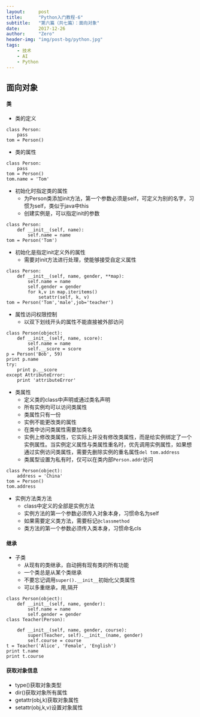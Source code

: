 ```yaml
---
layout:     post
title:      "Python入门教程-6"
subtitle:   "第六篇（共七篇）：面向对象"
date:       2017-12-26
author:     "Zero"
header-img: "img/post-bg/python.jpg"
tags:
    - 技术
    - AI
    - Python
---
```


## 面向对象

#### 类

- 类的定义
```
class Person:
    pass
tom = Person()
```

- 类的属性
```
class Person:
    pass
tom = Person()
tom.name = 'Tom'
```

- 初始化时指定类的属性
    - 为Person类添加init方法，第一个参数必须是self，可定义为别的名字，习惯为self，类似于java中this
    - 创建实例是，可以指定init的参数
```
class Person:
    def __init__(self, name):
        self.name = name
tom = Person('Tom')
```

- 初始化是指定init定义外的属性
    - 需要对init方法进行处理，使能够接受自定义属性
```
class Person:
    def __init__(self, name, gender, **map):
        self.name = name
        self.gender = gender
        for k,v in map.iteritems()
            setattr(self, k, v)
tom = Person('Tom','male',job='teacher')
```

- 属性访问权限控制
    - 以双下划线开头的属性不能直接被外部访问
```
class Person(object):
    def __init__(self, name, score):
        self.name = name
        self.__score = score
p = Person('Bob', 59)
print p.name
try:
    print p.__score
except AttributeError:
    print 'attributeError'
```

- 类属性
    - 定义类的class中声明或通过类名声明
    - 所有实例均可以访问类属性
    - 类属性只有一份
    - 实例不能更改类的属性
    - 在类中访问类属性需要加类名
    - 实例上修改类属性，它实际上并没有修改类属性，而是给实例绑定了一个实例属性。当实例定义属性与类属性重名时，优先调用实例属性，如果想通过实例访问类属性，需要先删除实例的重名属性`del tom.address`
    - 类属型设置为私有时，仅可以在类内部`Person.addr`访问
```
class Person(object):
    address = 'China'
tom = Person()
tom.address
```

- 实例方法类方法
    - class中定义的全部是实例方法
    - 实例方法的第一个参数必须传入对象本身，习惯命名为self
    - 如果需要定义类方法，需要标记`@classmethod`
    - 类方法的第一个参数必须传入类本身，习惯命名cls

#### 继承

- 子类
    - 从现有的类继承，自动拥有现有类的所有功能
    - 一个类总是从某个类继承
    - 不要忘记调用`super().__init__`初始化父类属性
    - 可以多重继承，用,隔开
```
class Person(object):
    def __init__(self, name, gender):
        self.name = name
        self.gender = gender
class Teacher(Person):

    def __init__(self, name, gender, course):
        super(Teacher, self).__init__(name, gender)
        self.course = course
t = Teacher('Alice', 'Female', 'English')
print t.name
print t.course
```

#### 获取对象信息

- type()获取对象类型
- dir()获取对象所有属性
- getattr(obj,k)获取对象属性
- setattr(obj,k,v)设置对象属性
